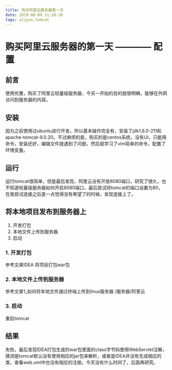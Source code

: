 ```yaml
---
title: 购买阿里云服务器第一天
date: 2019-06-09 11:18:10
tags: aliyun,tomcat
---
```


# 购买阿里云服务器的第一天 ———— 配置

## 前言
使用优惠，购买了阿里云轻量级服务器，今天一开始的目的就很明确，能够在外网访问到服务器的内容。

## 安装
因为之前使用过ubuntu进行开发，所以基本操作完全有，安装了jdk1.8.0-211和apache-tomcat-9.0.20。不过麻烦的是，购买的是centos系统，没有UI，只能用命令，安装还好，编辑文件就遇到了问题，然后就学习了vim简单的命令，配置了环境变量。

## 运行
运行tomcat很简单，但是最后发现，阿里云没有开放8080端口，研究了很久，也不知道轻量级服务器如何开启8080端口，最后尝试将tomcat的端口设置为80，在我尝试连接之后差一点觉得没有希望了的时候，发现连接上了。

## 将本地项目发布到服务器上
1. 开发打包
2. 本地文件上传到服务器
3. 启动

### 1. 开发打包
参考文章IDEA 将项目打包war包

### 2. 本地文件上传到服务器
参考文章1_如何将本地文件通过终端上传到linux服务器 /服务器/阿里云

### 3. 启动
重启tomcat

## 结果
失败，最后发现IDEA打包生成的war包里面的class字节码使用WebServlet注解，猜测是tomcat默认没有使用相应的jar包来解析，或者是IDEA并没有生成相应的类，查看web.xml中也没有相应的注册。今天没有什么时间了，后面再研究。